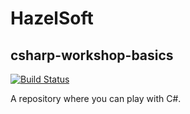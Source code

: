 # HazelSoft

## csharp-workshop-basics

[![Build Status](https://travis-ci.org/hmojicag/csharp-workshop-basics.svg?branch=master)](https://travis-ci.org/hmojicag/csharp-workshop-basics)

A repository where you can play with C#.


